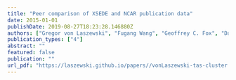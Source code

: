 ```yaml
---
title: "Peer comparison of XSEDE and NCAR publication data"
date: 2015-01-01
publishDate: 2019-08-27T18:23:28.146880Z
authors: ["Gregor von Laszewski", "Fugang Wang", "Geoffrey C. Fox", "David L. Hart", "Thomas R. Furlani", "Robert L. DeLeon", "Steven M. Gallo"]
publication_types: ["4"]
abstract: ""
featured: false
publication: ""
url_pdf: "https://laszewski.github.io/papers//vonLaszewski-tas-cluster.pdf"
---
```


